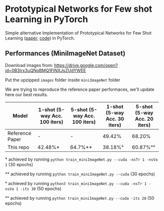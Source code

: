 # Prototypical Networks for Few shot Learning in PyTorch
Simple alternative Implementation of Prototypical Networks for Few Shot Learning ([paper](https://arxiv.org/abs/1703.05175), [code](https://github.com/jakesnell/prototypical-networks)) in PyTorch.

## Performances (MiniImageNet Dataset)

Download images from: https://drive.google.com/open?id=0B3Irx3uQNoBMQ1FlNXJsZUdYWEE

Put the upzipped `images` folder inside `miniImageNet` folder

We are trying to reproduce the reference paper performaces, we'll update here our best results. 

| Model | 1-shot (5-way Acc. 100 iters) | 5-shot (5-way Acc. 100 iters) | 1-shot (5-way Acc. 30 iters) | 5-shot (5-way Acc. 20 iters)|
| --- | --- | --- | --- | --- |
| Reference Paper | - | - | 49.42% | 68.20%|
| This repo | 42.48%* | 64.7%** | 38.18%° | 60.87%°°|

\* achieved by running `python train_miniImageNet.py --cuda -nsTr 1 -nsVa 1` (30 epochs)

\*\* achieved by running `python train_miniImageNet.py --cuda` (30 epochs)

° achieved by running `python3 train_miniImageNet.py --cuda -nsTr 1 -nsVa 1 -its 30` (50 epochs)

°° achieved by running `python train_miniImageNet.py --cuda -its 20` (50 epochs)



